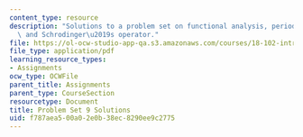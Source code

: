 ```yaml
---
content_type: resource
description: "Solutions to a problem set on functional analysis, periodic functions,\
  \ and Schrodinger\u2019s operator."
file: https://ol-ocw-studio-app-qa.s3.amazonaws.com/courses/18-102-introduction-to-functional-analysis-spring-2009/f787aea500a02e0b38ec8290ee9c2775_MIT18_102s09_sol_pset9.pdf
file_type: application/pdf
learning_resource_types:
- Assignments
ocw_type: OCWFile
parent_title: Assignments
parent_type: CourseSection
resourcetype: Document
title: Problem Set 9 Solutions
uid: f787aea5-00a0-2e0b-38ec-8290ee9c2775
---
```


